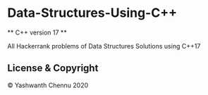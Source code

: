 # Data-Structures-Using-C++
** C++ version 17 **

All Hackerrank problems of Data Structures Solutions using C++17

## License & Copyright
 © Yashwanth Chennu 2020
